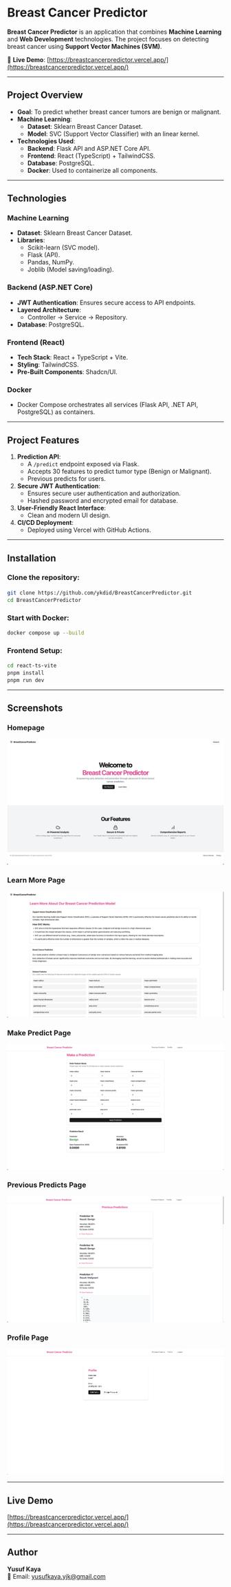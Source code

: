 
# **Breast Cancer Predictor**

**Breast Cancer Predictor** is an application that combines **Machine Learning** and **Web Development** technologies. The project focuses on detecting breast cancer using **Support Vector Machines (SVM)**.

🔗 **Live Demo**: [https://breastcancerpredictor.vercel.app/](https://breastcancerpredictor.vercel.app/)

---

## **Project Overview**

- **Goal**: To predict whether breast cancer tumors are benign or malignant.
- **Machine Learning**:  
  - **Dataset**: Sklearn Breast Cancer Dataset.  
  - **Model**: SVC (Support Vector Classifier) with an linear kernel.  
- **Technologies Used**:  
  - **Backend**: Flask API and ASP.NET Core API.  
  - **Frontend**: React (TypeScript) + TailwindCSS.  
  - **Database**: PostgreSQL.  
  - **Docker**: Used to containerize all components.  

---

## **Technologies**

### **Machine Learning**
- **Dataset**: Sklearn Breast Cancer Dataset.  
- **Libraries**:  
  - Scikit-learn (SVC model).  
  - Flask (API).  
  - Pandas, NumPy.  
  - Joblib (Model saving/loading).  

### **Backend (ASP.NET Core)**
- **JWT Authentication**: Ensures secure access to API endpoints.  
- **Layered Architecture**:  
  - Controller → Service → Repository.  
- **Database**: PostgreSQL.  

### **Frontend (React)**
- **Tech Stack**: React + TypeScript + Vite.  
- **Styling**: TailwindCSS.  
- **Pre-Built Components**: Shadcn/UI.  

### **Docker**
- Docker Compose orchestrates all services (Flask API, .NET API, PostgreSQL) as containers.  

---

## **Project Features**

1. **Prediction API**:  
   - A `/predict` endpoint exposed via Flask.  
   - Accepts 30 features to predict tumor type (Benign or Malignant).
   - Previous predicts for users. 
2. **Secure JWT Authentication**:  
   - Ensures secure user authentication and authorization.
   - Hashed password and encrypted email for database. 
3. **User-Friendly React Interface**:  
   - Clean and modern UI design.  
4. **CI/CD Deployment**:  
   - Deployed using Vercel with GitHub Actions.  

---

## **Installation**

### Clone the repository:

```bash
git clone https://github.com/ykdid/BreastCancerPredictor.git  
cd BreastCancerPredictor
```

### Start with Docker:

```bash
docker compose up --build  
```

### Frontend Setup:

```bash
cd react-ts-vite  
pnpm install  
pnpm run dev  
```

---

## **Screenshots**

### Homepage  
![Homepage](./react-ts-vite/src/assets/homepage.png)

### Learn More Page  
![Learn More Page](./react-ts-vite/src/assets/learnmorepage.png)  

### Make Predict Page   
![Make Predict Page](./react-ts-vite/src/assets/makepredictpage.png)

### Previous Predicts Page   
![Previous Predicts Page](./react-ts-vite/src/assets/previouspredictspage.png)

### Profile Page   
![Profile Page](./react-ts-vite/src/assets/profilepage.png)

---

## **Live Demo**

[https://breastcancerpredictor.vercel.app/](https://breastcancerpredictor.vercel.app/)

---

## **Author**

**Yusuf Kaya**  
📧 Email: [yusufkaya.yjk@gmail.com](mailto:yusufkaya.yjk@gmail.com)  

